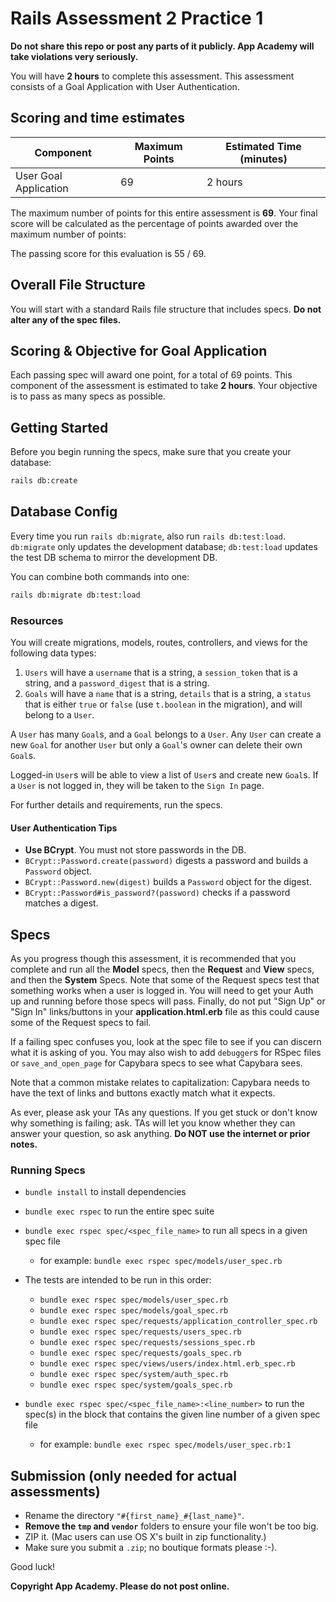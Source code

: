 # Rails Assessment 2 Practice 1

**Do not share this repo or post any parts of it publicly. App Academy will take
violations very seriously.**

You will have **2 hours** to complete this assessment. This assessment consists
of a Goal Application with User Authentication.

## Scoring and time estimates

| Component             | Maximum Points | Estimated Time (minutes) |
| --------------------- | -------------- | ------------------------ |
| User Goal Application | 69             | 2 hours                  |

The maximum number of points for this entire assessment is **69**. Your final
score will be calculated as the percentage of points awarded over the maximum
number of points:

The passing score for this evaluation is 55 / 69.

## Overall File Structure

You will start with a standard Rails file structure that includes specs. **Do
not alter any of the spec files.**

## Scoring & Objective for Goal Application

Each passing spec will award one point, for a total of 69 points. This component
of the assessment is estimated to take **2 hours**. Your objective
is to pass as many specs as possible.

## Getting Started

Before you begin running the specs, make sure that you create your database:

```sh
rails db:create
```

## Database Config

Every time you run `rails db:migrate`, also run `rails db:test:load`.
`db:migrate` only updates the development database; `db:test:load` updates the
test DB schema to mirror the development DB.

You can combine both commands into one:

```sh
rails db:migrate db:test:load
```

### Resources

You will create migrations, models, routes, controllers, and views for the
following data types:

1. `Users` will have a `username` that is a string, a `session_token` that is
   a string, and a `password_digest` that is a string.
2. `Goals` will have a `name` that is a string, `details` that is a string, a
   `status` that is either `true` or `false` (use `t.boolean` in the migration),
   and will belong to a `User`.

A `User` has many `Goal`s, and a `Goal` belongs to a `User`. Any `User` can
create a new `Goal` for another `User` but only a `Goal`'s owner can delete
their own `Goal`s.

Logged-in `User`s will be able to view a list of `User`s and create new `Goal`s.
If a `User` is not logged in, they will be taken to the `Sign In` page.

For further details and requirements, run the specs.

#### User Authentication Tips

- **Use BCrypt**. You must not store passwords in the DB.
- `BCrypt::Password.create(password)` digests a password and builds a `Password`
  object.
- `BCrypt::Password.new(digest)` builds a `Password` object for the digest.
- `BCrypt::Password#is_password?(password)` checks if a password matches a
  digest.

## Specs

As you progress though this assessment, it is recommended that you complete and
run all the **Model** specs, then the **Request** and **View** specs, and then
the **System** Specs. Note that some of the Request specs test that something
works when a user is logged in. You will need to get your Auth up and running
before those specs will pass. Finally, do not put "Sign Up" or "Sign In"
links/buttons in your __application.html.erb__ file as this could cause some of
the Request specs to fail.

If a failing spec confuses you, look at the spec file to see if you can discern
what it is asking of you. You may also wish to add `debugger`s for RSpec files
or `save_and_open_page` for Capybara specs to see what Capybara sees.

Note that a common mistake relates to capitalization: Capybara needs to have the
text of links and buttons exactly match what it expects.

As ever, please ask your TAs any questions. If you get stuck or don't know why
something is failing; ask. TAs will let you know whether they can answer your
question, so ask anything. **Do NOT use the internet or prior notes.**

### Running Specs

- `bundle install` to install dependencies
- `bundle exec rspec` to run the entire spec suite
- `bundle exec rspec spec/<spec_file_name>` to run all specs in a given spec
  file

  - for example: `bundle exec rspec spec/models/user_spec.rb`

- The tests are intended to be run in this order:
  - `bundle exec rspec spec/models/user_spec.rb`
  - `bundle exec rspec spec/models/goal_spec.rb`
  - `bundle exec rspec spec/requests/application_controller_spec.rb`
  - `bundle exec rspec spec/requests/users_spec.rb`
  - `bundle exec rspec spec/requests/sessions_spec.rb`
  - `bundle exec rspec spec/requests/goals_spec.rb`
  - `bundle exec rspec spec/views/users/index.html.erb_spec.rb`
  - `bundle exec rspec spec/system/auth_spec.rb`
  - `bundle exec rspec spec/system/goals_spec.rb`

- `bundle exec rspec spec/<spec_file_name>:<line_number>` to run the spec(s) in
  the block that contains the given line number of a given spec file
  - for example: `bundle exec rspec spec/models/user_spec.rb:1`

## Submission (only needed for actual assessments)

- Rename the directory `"#{first_name}_#{last_name}"`.
- **Remove the `tmp` and `vendor`** folders to ensure your file won't be too
  big.
- ZIP it. (Mac users can use OS X's built in zip functionality.)
- Make sure you submit a `.zip`; no boutique formats please :-).

Good luck!

**Copyright App Academy. Please do not post online.**